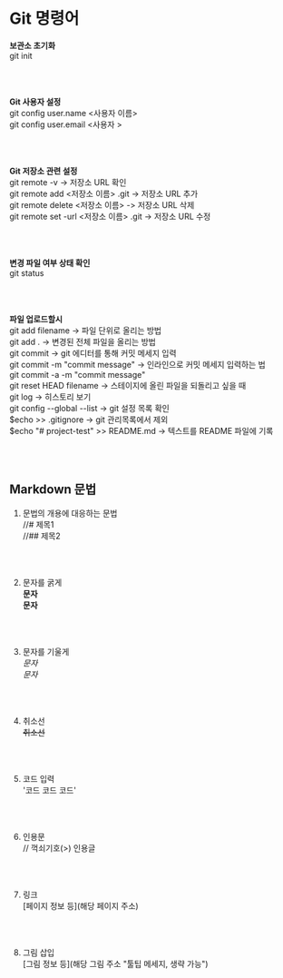 # Git 명령어

**보관소 초기화**</br>
git init</hr></br>

</br></br>

**Git 사용자 설정**</br>
git config user.name <사용자 이름></br>
git config user.email <사용자 ></hr></br>

</br></br>

**Git 저장소 관련 설정**</br>
git remote -v  -> 저장소 URL 확인</br>
git remote add <저장소 이름> <URL>.git -> 저장소 URL 추가 </br>
git remote delete <저장소 이름> -> 저장소 URL 삭제 </br>
git remote set -url <저장소 이름> <URL>.git -> 저장소 URL 수정 </hr></br>

</br></br>

**변경 파일 여부 상태 확인** </br>
git status </hr></br>

</br></br>

**파일 업로드할시**</br>
git add filename -> 파일 단위로 올리는 방법 </br>
git add . -> 변경된 전체 파일을 올리는 방법 </br>
git commit -> git 에디터를 통해 커밋 메세지 입력 </br>
git commit -m "commit message" -> 인라인으로 커밋 메세지 입력하는 법 </br>
git commit -a -m "commit message"</br>
git reset HEAD filename -> 스테이지에 올린 파일을 되돌리고 싶을 때 </br>
git log -> 히스토리 보기 </br>
git config --global --list -> git 설정 목록 확인 </br>
$echo <filename> >> .gitignore -> git 관리목록에서 제외 </br>
$echo "# project-test" >> README.md -> 텍스트를 README 파일에 기록 </br>

</br></br>

## Markdown 문법
1. 문법의 개용에 대응하는 문법</br>
//# 제목1 </br>
//## 제목2 </br>

</br></br>

2. 문자를 굵게</br>
**문자**</br>
__문자__</br>

</br></br>

3. 문자를 기울게</br>
*문자*</br>
_문자_</br>

</br></br>

4. 취소선 </br>
~~취소선~~</br>

</br></br>

5. 코드 입력 </br>
'코드 코드 코드'

</br></br>

6. 인용문 </br>
// 꺽쇠기호(>) 인용글 </br>

</br></br>

7. 링크 </br>
[페이지 정보 등](해당 페이지 주소)</br>

</br></br>

8. 그림 삽입 </br>
[그림 정보 등](해당 그림 주소 "툴팁 메세지, 생략 가능")</br>



